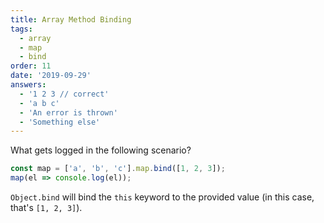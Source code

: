 ```yaml
---
title: Array Method Binding
tags:
  - array
  - map
  - bind
order: 11
date: '2019-09-29'
answers:
  - '1 2 3 // correct'
  - 'a b c'
  - 'An error is thrown'
  - 'Something else'
---
```


What gets logged in the following scenario?

```javascript
const map = ['a', 'b', 'c'].map.bind([1, 2, 3]);
map(el => console.log(el));
```

<!-- explanation -->

`Object.bind` will bind the `this` keyword to the provided value (in this case, that's `[1, 2, 3]`).
